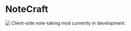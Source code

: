 # NoteCraft

<img align="left" src="https://github.com/user-attachments/assets/56a6f229-e8d1-48b6-b1ed-3547121a45c3">

Client-side note-taking mod currently in development.
